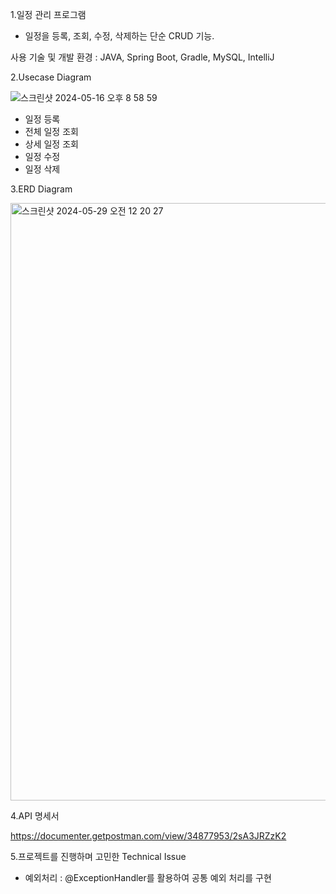 1.일정 관리 프로그램
 - 일정을 등록, 조회, 수정, 삭제하는 단순 CRUD 기능.

사용 기술 및 개발 환경 : JAVA, Spring Boot, Gradle, MySQL, IntelliJ

2.Usecase Diagram

![스크린샷 2024-05-16 오후 8 58 59](https://github.com/momoysm/schedule-management/assets/90163578/b0729b79-4cf6-4b33-85a1-611d36e8428c)

 - 일정 등록
 - 전체 일정 조회
 - 상세 일정 조회
 - 일정 수정
 - 일정 삭제


3.ERD Diagram

<img width="956" alt="스크린샷 2024-05-29 오전 12 20 27" src="https://github.com/momoysm/schedule-management/assets/90163578/7224535c-5c14-48d4-88d2-7c940379c412">


4.API 명세서

https://documenter.getpostman.com/view/34877953/2sA3JRZzK2

5.프로젝트를 진행하며 고민한 Technical Issue
 - 예외처리 : @ExceptionHandler를 활용하여 공통 예외 처리를 구현
   
